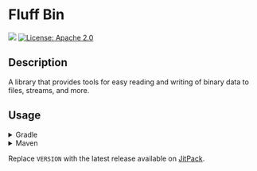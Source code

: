 # Fluff Bin

[![](https://jitpack.io/v/muscaa/fluff-bin.svg)](https://jitpack.io/#muscaa/fluff-bin)
[![License: Apache 2.0](https://img.shields.io/badge/License-Apache%202.0-blue.svg)](https://opensource.org/licenses/Apache-2.0)

## Description

A library that provides tools for easy reading and writing of binary data to files, streams, and more.

## Usage

<details>
<summary>Gradle</summary>
    
```gradle
repositories {
    maven { url "https://jitpack.io" }
}

dependencies {
    implementation "com.github.muscaa:fluff-bin:VERSION"
}
```
</details>

<details>
<summary>Maven</summary>
    
```xml
<repositories>
    <repository>
        <id>jitpack.io</id>
        <url>https://jitpack.io</url>
    </repository>
</repositories>

<dependencies>
    <dependency>
        <groupId>com.github.muscaa</groupId>
        <artifactId>fluff-bin</artifactId>
        <version>VERSION</version>
    </dependency>
</dependencies>
```
</details>

Replace `VERSION` with the latest release available on [JitPack](https://jitpack.io/#muscaa/fluff-bin).
